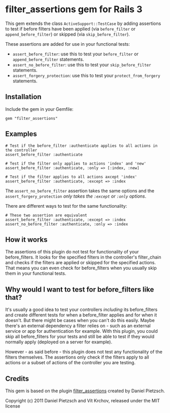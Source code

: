 # filter_assertions gem for Rails 3

This gem extends the class `ActiveSupport::TestCase` by adding assertions to test if before filters have been applied (via `before_filter` or `append_before_filter`) or skipped (via `skip_before_filter`).

These assertions are added for use in your functional tests:

 * `assert_before_filter`: use this to test your `before_filter` or `append_before_filter` statements.
 * `assert_no_before_filter`: use this to test your `skip_before_filter` statements.
 * `assert_forgery_protection`: use this to test your `protect_from_forgery` statements.

## Installation

Include the gem in your Gemfile:

	gem "filter_assertions"

## Examples

	# Test if the before_filter :authenticate applies to all actions in the controller
	assert_before_filter :authenticate

	# Test if the filter only applies to actions 'index' and 'new'
	assert_before_filter :authenticate, :only => [:index, :new]

	# Test if the filter applies to all actions axcept 'index'
	assert_before_filter :authenticate, :except => :index

The `assert_no_before_filter` assertion takes the same options and the `assert_forgery_protection` *only takes the `:except` or `:only` options*.

There are different ways to test for the same functionality:

	# These two assertion are equivalent
	assert_before_filter :authenticate, :except => :index
	assert_no_before_filter :authenticate, :only => :index

## How it works

The assertions of this plugin do not test for functionality of your before\_filters. It looks for the specified filters in the controller's filter\_chain and checks if the filters are applied or skipped for the specified actions.
That means you can even check for before\_filters when you usually skip them in your functional tests.

## Why would I want to test for before_filters like that?

It's usually a good idea to test your controllers *including* its before\_filters and create different tests for when a before_filter applies and for when it doesn't.
But there might be cases when you can't do this easily. Maybe there's an external dependency a filter relies on - such as an external service or app for authentication for example. With this plugin, you could skip all before\_filters for your tests and still be able to test if they would normally apply (deployed on a server for example).

However - as said before - this plugin does not test any functionality of the filters themselves. The assertions only check if the filters apply to all actions or a subset of actions of the controller you are testing.

## Credits

This gem is based on the plugin [filter_assertions](https://github.com/pie4dan/filter_assertions) created by Daniel Pietzsch.

Copyright (c) 2011 Daniel Pietzsch and Vít Krchov, released under the MIT license